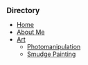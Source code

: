 <!-- docs/_sidebar.md -->

<big><strong>Directory</strong></big>

<!-- * [Photomanipulation](photoManipulation.md) -->

* [Home](/)
* [About Me](aboutMe.md)
* [Art](art.md)
  * [Photomanipulation](photoManipulation.md)
  * [Smudge Painting](smudgePainting.md)

